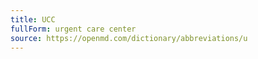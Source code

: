 ```yaml
---
title: UCC
fullForm: urgent care center
source: https://openmd.com/dictionary/abbreviations/u
---
```

